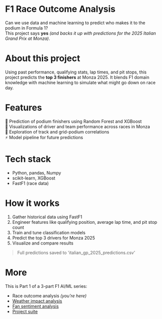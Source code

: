 # F1 Race Outcome Analysis
Can we use data and machine learning to predict who makes it to the podium in Formula 1?<br/>
This project says **yes** *(and backs it up with predictions for the 2025 Italian Grand Prix at Monza)*.<br/>

# About this project
Using past performance, qualifying stats, lap times, and pit stops, this project predicts the **top 3 finishers** at Monza 2025. It blends F1 domain knowledge with machine learning to simulate what might go down on race day.<br/>

# Features
🏁 Prediction of podium finishers using Random Forest and XGBoost<br/>
🎥 Visualizations of driver and team performance across races in Monza<br/>
🎯 Exploration of track and grid-podium correlations<br/>
⚡ Model pipeline for future predictions<br/> 

# Tech stack 
- Python, pandas, Numpy<br/>
- scikit-learn, XGBoost<br/>
- FastF1 (race data)<br/>

# How it works
1. Gather historical data using FastF1<br/>
2. Engineer features like qualifying position, average lap time, and pit stop count<br/>
3. Train and tune classification models<br/>
4. Predict the top 3 drivers for Monza 2025<br/>
5. Visualize and compare results<br/>

> Full predictions saved to 'italian_gp_2025_predictions.csv'<br/>

# More
This is Part 1 of a 3-part F1 AI/ML series:<br/>
- Race outcome analysis *(you're here)*<br/>
- [Weather impact analysis](https://github.com/swathikalburgi/F1-weather-impact-analysis)<br/>
- [Fan sentiment analysis](https://github.com/swathikalburgi/fan-sentiment-analysis)<br/>
- [Project suite](https://github.com/swathikalburgi/F1-AI-ML-project)<br/>


